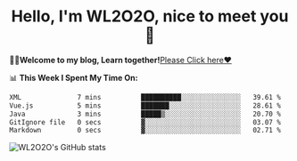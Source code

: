 <h1 align = "center">Hello, I'm WL2O2O, nice to meet you 👋</h1>

🧑‍💻**Welcome to my blog, Learn together!**[Please Click here❤️](https://wl2o2o.github.io)

📊 **This Week I Spent My Time On:**
<!--START_SECTION:waka-->

```txt
XML              7 mins          ██████████░░░░░░░░░░░░░░░   39.61 %
Vue.js           5 mins          ███████░░░░░░░░░░░░░░░░░░   28.61 %
Java             3 mins          █████▒░░░░░░░░░░░░░░░░░░░   20.70 %
GitIgnore file   0 secs          ▓░░░░░░░░░░░░░░░░░░░░░░░░   03.07 %
Markdown         0 secs          ▓░░░░░░░░░░░░░░░░░░░░░░░░   02.71 %
```

<!--END_SECTION:waka-->

![WL2O2O's GitHub stats](https://github-readme-stats.vercel.app/api?username=wl2o2o&show_icons=true)


<!--
**WL2O2O/WL2O2O** is a ✨ _special_ ✨ repository because its `README.md` (this file) appears on your GitHub profile.

Here are some ideas to get you started:

- 🔭 I’m currently working on ...
- 🌱 I’m currently learning ...
- 👯 I’m looking to collaborate on ...
- 🤔 I’m looking for help with ...
- 💬 Ask me about ...
- 📫 How to reach me: ...
- 😄 Pronouns: ...
- ⚡ Fun fact: ...
-->
